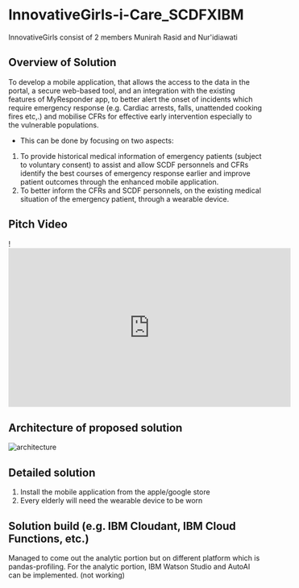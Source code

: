 # InnovativeGirls-i-Care_SCDFXIBM 
InnovativeGirls consist of 2 members Munirah Rasid and Nur'idiawati


## Overview of Solution
To develop a mobile application, that allows the access to the data in the portal, a secure web-based tool, and an integration with the existing features of MyResponder app, to better alert the onset of incidents which require emergency response (e.g. Cardiac arrests, falls, unattended cooking fires etc,.) and mobilise CFRs for effective early intervention especially to the vulnerable populations. 

* This can be done by focusing on two aspects: 
1. To provide historical medical information of emergency patients (subject to voluntary consent) to assist and allow SCDF personnels and CFRs identify the best courses of emergency response earlier and improve patient outcomes through the enhanced mobile application. 
2. To better inform the CFRs and SCDF personnels, on the existing medical situation of the emergency patient, through a wearable device. 

## Pitch Video
!<iframe width="560" height="315" src="https://www.youtube.com/embed/JL2N18PMHXE" frameborder="0" allow="accelerometer; autoplay; encrypted-media; gyroscope; picture-in-picture" allowfullscreen></iframe>

## Architecture of proposed solution
![architecture](https://user-images.githubusercontent.com/66879578/84578084-87314500-adf4-11ea-8648-eaf9df10a747.JPG)


## Detailed solution

1. Install the mobile application from the apple/google store
2. Every elderly will need the wearable device to be worn

## Solution build (e.g. IBM Cloudant, IBM Cloud Functions, etc.)
Managed to come out the analytic portion but on different platform which is pandas-profiling. 
For the analytic portion, IBM Watson Studio and AutoAI can be implemented. (not working)
